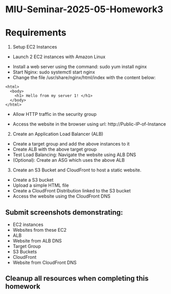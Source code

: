 # MIU-Seminar-2025-05-Homework3
# Requirements
1. Setup EC2 Instances
* Launch 2 EC2 instances with Amazon Linux
- Install a web server using the command: sudo yum install nginx
- Start Nginx: sudo systemctl start nginx
- Change the file /usr/share/nginx/html/index with the content below:
```
<html>
  <body>
    <h1> Hello from my server 1! </h1>
  </body>
</html>
```
- Allow HTTP traffic in the security group
* Access the website in the browser using url: http://Public-IP-of-Instance
2. Create an Application Load Balancer (ALB)
* Create a target group and add the above instances to it
* Create ALB with the above target group
* Test Load Balancing: Navigate the website using ALB DNS
* (Optional): Create an ASG which uses the above ALB
3. Create an S3 Bucket and CloudFront to host a static website.
* Create a S3 bucket
* Upload a simple HTML file
* Create a CloudFront Distribution linked to the S3 bucket
* Access the website using the CloudFront DNS
## Submit screenshots demonstrating:
* EC2 instances
* Websites from these EC2
* ALB
* Website from ALB DNS
* Target Group
* S3 Buckets
* CloudFront
* Website from CloudFront DNS
## Cleanup all resources when completing this homework
